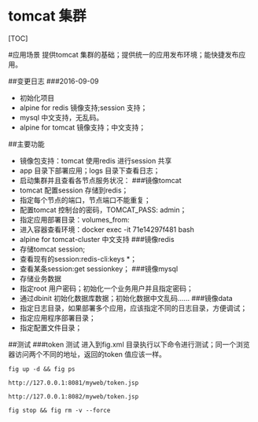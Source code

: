 tomcat 集群
=========================


[TOC]

#应用场景
提供tomcat 集群的基础；提供统一的应用发布环境；能快捷发布应用。

##变更日志
###2016-09-09
*   初始化项目
*   alpine for redis 镜像支持;session 支持；
*   mysql 中文支持，无乱码。
*   alpine for tomcat 镜像支持；中文支持；


##主要功能
-   镜像包支持：tomcat 使用redis 进行session 共享
-   app 目录下部署应用；logs 目录下查看日志；
-   启动集群并且查看各节点服务状况：
###镜像tomcat
- tomcat 配置session 存储到redis；
- 指定每个节点的端口，节点端口不能重复；
- 配置tomcat 控制台的密码，TOMCAT_PASS: admin；
- 指定应用部署目录：volumes_from:
- 进入容器查看环境：docker exec -it 71e14297f481 bash
- alpine for tomcat-cluster 中文支持
###镜像redis
- 存储tomcat session;
- 查看现有的session:redis-cli:keys *；
- 查看某条session:get sessionkey；
###镜像mysql
- 存储业务数据
-   指定root 用户密码；初始化一个业务用户并且指定密码；
-   通过dbinit 初始化数据库数据；初始化数据中文乱码......
###镜像data
-   指定日志目录，如果部署多个应用，应该指定不同的日志目录，方便调试；
-   指定应用程序部署目录；
-   指定配置文件目录；

##测试
###token 测试
进入到fig.xml 目录执行以下命令进行测试；同一个浏览器访问两个不同的地址，返回的token 值应该一样。

    fig up -d && fig ps
    
    http://127.0.0.1:8081/myweb/token.jsp
    
    http://127.0.0.1:8082/myweb/token.jsp
    
    fig stop && fig rm -v --force
    